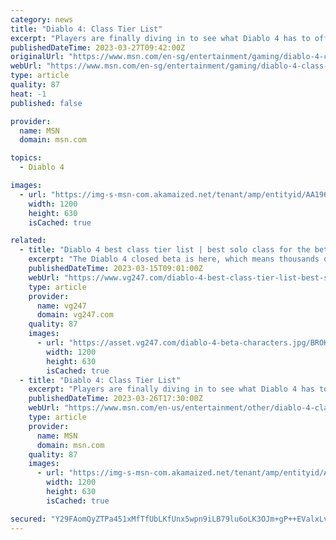 ```yaml
---
category: news
title: "Diablo 4: Class Tier List"
excerpt: "Players are finally diving in to see what Diablo 4 has to offer. The two beta periods Blizzard held gave players a chance to play through just the first act of Diablo 4's story, but that's been more ..."
publishedDateTime: 2023-03-27T09:42:00Z
originalUrl: "https://www.msn.com/en-sg/entertainment/gaming/diablo-4-class-tier-list/ar-AA196kGQ"
webUrl: "https://www.msn.com/en-sg/entertainment/gaming/diablo-4-class-tier-list/ar-AA196kGQ"
type: article
quality: 87
heat: -1
published: false

provider:
  name: MSN
  domain: msn.com

topics:
  - Diablo 4

images:
  - url: "https://img-s-msn-com.akamaized.net/tenant/amp/entityid/AA196L55.img?h=630&w=1200&m=6&q=60&o=t&l=f&f=jpg"
    width: 1200
    height: 630
    isCached: true

related:
  - title: "Diablo 4 best class tier list | best solo class for the beta"
    excerpt: "The Diablo 4 closed beta is here, which means thousands of people will be flooding in to try Blizzard's latest venture into the world of Sanctuary. If you want to make the most out of your limited ..."
    publishedDateTime: 2023-03-15T09:01:00Z
    webUrl: "https://www.vg247.com/diablo-4-best-class-tier-list-best-solo-class-for-the-closed-beta"
    type: article
    provider:
      name: vg247
      domain: vg247.com
    quality: 87
    images:
      - url: "https://asset.vg247.com/diablo-4-beta-characters.jpg/BROK/thumbnail/1200x630/diablo-4-beta-characters.jpg"
        width: 1200
        height: 630
        isCached: true
  - title: "Diablo 4: Class Tier List"
    excerpt: "Players are finally diving in to see what Diablo 4 has to offer. The two beta periods Blizzard held gave players a chance to play through just the first act of Diablo 4's story, but that's been more ..."
    publishedDateTime: 2023-03-26T17:30:00Z
    webUrl: "https://www.msn.com/en-us/entertainment/other/diablo-4-class-tier-list/ar-AA196kGQ"
    type: article
    provider:
      name: MSN
      domain: msn.com
    quality: 87
    images:
      - url: "https://img-s-msn-com.akamaized.net/tenant/amp/entityid/AA196L55.img?h=630&w=1200&m=6&q=60&o=t&l=f&f=jpg"
        width: 1200
        height: 630
        isCached: true

secured: "Y29FAomQyZTPa451xMfTfUbLKfUnx5wpn9iLB79lu6oLK3OJm+gP++EValxLvBH9vK/1TnxnjMGaCN9LToD1Wy2KdjNHiHX+oolGvj3A/V+JpzRnAQtCme5Nqj/NGLq1KQAIAri7kWfZr9oJfIe8hKlz7RF3Snx6n++eDW/MfPmgqLSoCbguuhbuQ7NxodUrJLHS5STG/Dk06lCBX3nJQj0OYOQpW/TS+rBFQM1QxfSNw9rYvm0eQiTQRzKiytJ/XQ/WfKXKYhHUEpI0ZpomYM6UD6ZZ6YzYsm/RzWn/mvy3WCNLXucC/XZQ8GCnfRvdlZ7PgMK08wfWEPmeppNxDtGwZGDaJoo+CONJjyUxNrI=;qz8NWh/Ej9nnZPlf7voD0Q=="
---
```


